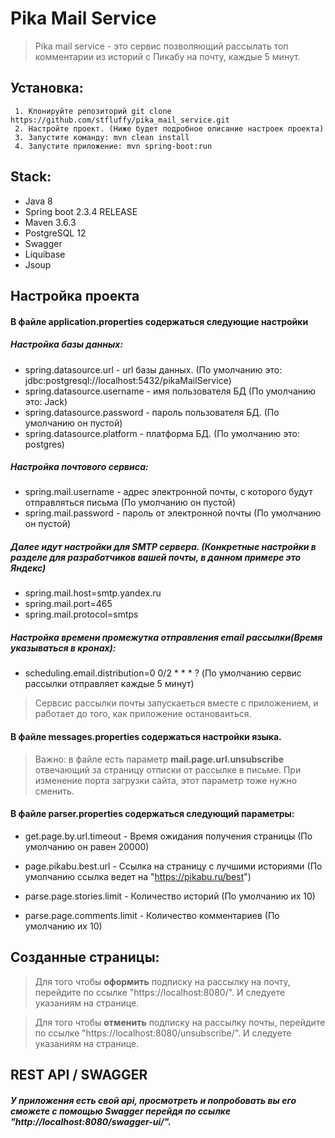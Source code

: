 # Pika Mail Service

>Pika mail service - это сервис позволяющий рассылать топ комментарии из историй с Пикабу на почту, каждые 5 минут.

## Установка:

	 1. Клонируйте репозиторий git clone https://github.com/stfluffy/pika_mail_service.git
	 2. Настройте проект. (Ниже будет подробное описание настроек проекта)
	 3. Запустите команду: mvn clean install
	 4. Запустите приложение: mvn spring-boot:run

## Stack:
 - Java 8
 - Spring boot 2.3.4 RELEASE
 - Maven 3.6.3
 - PostgreSQL 12
 - Swagger 
 - Liquibase
 - Jsoup

## Настройка проекта

#### В файле application.properties содержаться следующие настройки
##### Настройка базы данных:
- spring.datasource.url - url базы данных. (По умолчанию это: jdbc:postgresql://localhost:5432/pikaMailService)
- spring.datasource.username - имя пользователя БД (По умолчанию это: Jack)
- spring.datasource.password - пароль пользователя БД. (По умолчанию он пустой)
- spring.datasource.platform - платформа БД. (По умолчанию это: postgres)

##### Настройка почтового сервиса:

- spring.mail.username - адрес электронной почты, с которого будут отправляться письма (По умолчанию он пустой)
- spring.mail.password - пароль от электронной почты (По умолчанию он пустой)

##### Далее идут настройки для SMTP сервера. (Конкретные настройки в разделе для разработчиков вашей почты, в данном примере это Яндекс)
- spring.mail.host=smtp.yandex.ru
- spring.mail.port=465
- spring.mail.protocol=smtps


##### Настройка времени промежутка отправления email рассылки(Время указываться в кронах):

- scheduling.email.distribution=0 0/2 * * * ? (По умолчанию сервис рассылки отправляет каждые 5 минут) 

> Сервсис рассылки почты запускаеться вместе с приложением, и работает до того, как приложение остановаиться.

#### В файле messages.properties содержаться настройки языка.

> Важно: в файле есть параметр **mail.page.url.unsubscribe** отвечающий за страницу отписки от рассылке в письме. При изменение порта загрузки сайта, этот параметр тоже нужно сменить.

#### В файле parser.properties содержаться следующий параметры: 

- get.page.by.url.timeout - Время ожидания получения страницы (По умолчанию он равен 20000)

- page.pikabu.best.url - Ссылка на страницу с лучшими историями (По умолчанию ссылка ведет на "https://pikabu.ru/best")

- parse.page.stories.limit - Количество историй (По умолчанию их 10)

- parse.page.comments.limit -  Количество комментариев (По умолчанию их 10)


##  Созданные страницы: 

> Для того чтобы **оформить** подписку на рассылку на почту, перейдите по ссылке "https://localhost:8080/". И следуете указаниям на странице.

> Для того чтобы **отменить** подписку на рассылку почты, перейдите по ссылке "https://localhost:8080/unsubscribe/". И следуете указаниям на странице.

## REST API / SWAGGER

##### У приложения есть свой api, просмотреть и попробовать вы его сможете c помощью Swagger перейдя по ссылке "http://localhost:8080/swagger-ui/".

